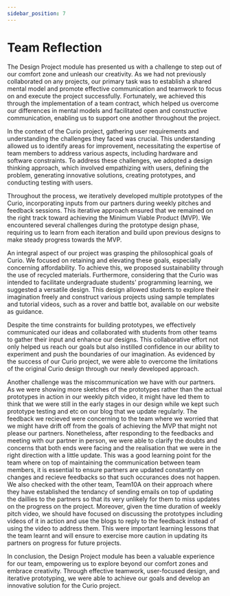 ```yaml
---
sidebar_position: 7
---
```


# Team Reflection

The Design Project module has presented us with a challenge to step out of our comfort zone and unleash our creativity. As we had not previously collaborated on any projects, our primary task was to establish a shared mental model and promote effective communication and teamwork to focus on and execute the project successfully. Fortunately, we achieved this through the implementation of a team contract, which helped us overcome our differences in mental models and facilitated open and constructive communication, enabling us to support one another throughout the project.

In the context of the Curio project, gathering user requirements and understanding the challenges they faced was crucial. This understanding allowed us to identify areas for improvement, necessitating the expertise of team members to address various aspects, including hardware and software constraints. To address these challenges, we adopted a design thinking approach, which involved empathizing with users, defining the problem, generating innovative solutions, creating prototypes, and conducting testing with users.

Throughout the process, we iteratively developed multiple prototypes of the Curio, incorporating inputs from our partners during weekly pitches and feedback sessions. This iterative approach ensured that we remained on the right track toward achieving the Minimum Viable Product (MVP). We encountered several challenges during the prototype design phase, requiring us to learn from each iteration and build upon previous designs to make steady progress towards the MVP.

An integral aspect of our project was grasping the philosophical goals of Curio. We focused on retaining and elevating these goals, especially concerning affordability. To achieve this, we proposed sustainability through the use of recycled materials. Furthermore, considering that the Curio was intended to facilitate undergraduate students' programming learning, we suggested a versatile design. This design allowed students to explore their imagination freely and construct various projects using sample templates and tutorial videos, such as a rover and battle bot, available on our website as guidance.

Despite the time constraints for building prototypes, we effectively communicated our ideas and collaborated with students from other teams to gather their input and enhance our designs. This collaborative effort not only helped us reach our goals but also instilled confidence in our ability to experiment and push the boundaries of our imagination. As evidenced by the success of our Curio project, we were able to overcome the limitations of the original Curio design through our newly developed approach.

Another challenge was the miscommunication we have with our partners. As we were showing more sketches of the prototypes rather than the actual prototypes in action in our weekly pitch video, it might have led them to think that we were still in the early stages in our design while we kept such prototype testing and etc on our blog that we update regularly. The feedback we recieved were concerning to the team where we worried that we might have drift off from the goals of achieving the MVP that might not please our partners. Nonetheless, after responding to the feedbacks and meeting with our partner in person, we were able to clarify the doubts and concerns that both ends were facing and the realisation that we were in the right direction with a little update. This was a good learning point for the team where on top of maintaining the communication between team members, it is essential to ensure partners are updated constantly on changes and recieve feedbacks so that such occurances does not happen. We also checked with the other team, Team10A on their approach where they have established the tendancy of sending emails on top of updating the daillies to the partners so that its very unlikely for them to miss updates on the progress on the project. Moreover, given the time duration of weekly pitch video, we should have focused on discussing the prototypes including videos of it in action and use the blogs to reply to the feedback instead of using the video to address them. This were important learning lessons that the team learnt and will ensure to exercise more caution in updating its partners on progress for future projects.

In conclusion, the Design Project module has been a valuable experience for our team, empowering us to explore beyond our comfort zones and embrace creativity. Through effective teamwork, user-focused design, and iterative prototyping, we were able to achieve our goals and develop an innovative solution for the Curio project.
